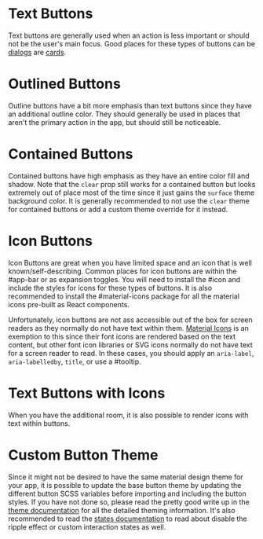 # Text Buttons

Text buttons are generally used when an action is less important or should not
be the user's main focus. Good places for these types of buttons can be
[dialogs](/packages/dialog) are [cards](/packages/card).

# Outlined Buttons

Outline buttons have a bit more emphasis than text buttons since they have an
additional outline color. They should generally be used in places that aren't
the primary action in the app, but should still be noticeable.

# Contained Buttons

Contained buttons have high emphasis as they have an entire color fill and
shadow. Note that the `clear` prop still works for a contained button but looks
extremely out of place most of the time since it just gains the `surface` theme
background color. It is generally recommended to not use the `clear` theme for
contained buttons or add a custom theme override for it instead.

# Icon Buttons

Icon Buttons are great when you have limited space and an icon that is well
known/self-describing. Common places for icon buttons are within the #app-bar or
as expansion toggles. You will need to install the #icon and include the styles
for icons for these types of buttons. It is also recommended to install the
#material-icons package for all the material icons pre-built as React
components.

Unfortunately, icon buttons are not ass accessible out of the box for screen
readers as they normally do not have text within them.
[Material Icons](https://design.google.com/icons/) is an exemption to this since
their font icons are rendered based on the text content, but other font icon
libraries or SVG icons normally do not have text for a screen reader to read. In
these cases, you should apply an `aria-label`, `aria-labelledby`, `title`, or
use a #tooltip.

# Text Buttons with Icons

When you have the additional room, it is also possible to render icons with text
within buttons.

# Custom Button Theme

Since it might not be desired to have the same material design theme for your
app, it is possible to update the base button theme by updating the different
button SCSS variables before importing and including the button styles. If you
have not done so, please read the pretty good write up in the
[theme documentation](/packages/theme#custom-theme) for all the detailed theming
information. It's also recommended to read the
[states documentation](/packages/states) to read about disable the ripple effect
or custom interaction states as well.
